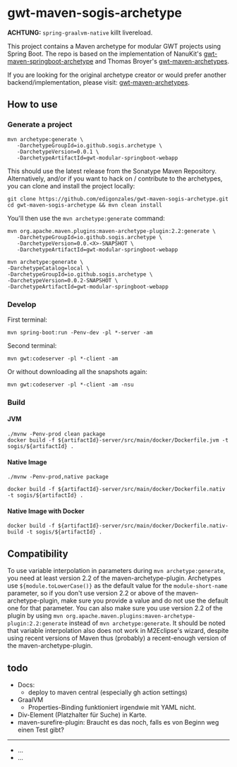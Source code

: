 # gwt-maven-sogis-archetype

**ACHTUNG:** `spring-graalvm-native` killt livereload.

This project contains a Maven archetype for modular GWT projects using Spring Boot. The repo is based on the implementation of NanuKit's [gwt-maven-springboot-archetype](https://github.com/NaluKit/gwt-maven-springboot-archetype) and Thomas Broyer's [gwt-maven-archetypes](https://github.com/tbroyer/gwt-maven-archetypes).

If you are looking for the original archetype creator or would prefer another backend/implementation, please visit:  [gwt-maven-archetypes](https://github.com/tbroyer/gwt-maven-archetypes).


## How to use

### Generate a project
```
mvn archetype:generate \
   -DarchetypeGroupId=io.github.sogis.archetype \
   -DarchetypeVersion=0.0.1 \
   -DarchetypeArtifactId=gwt-modular-springboot-webapp
```

This should use the latest release from the Sonatype Maven Repository. Alternatively, and/or if you want to hack on / contribute to the archetypes, you can clone and install the project locally:

```
git clone https://github.com/edigonzales/gwt-maven-sogis-archetype.git
cd gwt-maven-sogis-archetype && mvn clean install
```

You'll then use the `mvn archetype:generate` command:

```
mvn org.apache.maven.plugins:maven-archetype-plugin:2.2:generate \
   -DarchetypeGroupId=io.github.sogis.archetype \
   -DarchetypeVersion=0.0.<X>-SNAPSHOT \
   -DarchetypeArtifactId=gwt-modular-springboot-webapp
```

```
mvn archetype:generate \
-DarchetypeCatalog=local \
-DarchetypeGroupId=io.github.sogis.archetype \
-DarchetypeVersion=0.0.2-SNAPSHOT \
-DarchetypeArtifactId=gwt-modular-springboot-webapp
```

### Develop
First terminal:
```
mvn spring-boot:run -Penv-dev -pl *-server -am
```

Second terminal:
```
mvn gwt:codeserver -pl *-client -am
```

Or without downloading all the snapshots again:

```
mvn gwt:codeserver -pl *-client -am -nsu
```

### Build

#### JVM

```
./mvnw -Penv-prod clean package
docker build -f ${artifactId}-server/src/main/docker/Dockerfile.jvm -t sogis/${artifactId} .
```

#### Native Image
```
./mvnw -Penv-prod,native package
```

```
docker build -f ${artifactId}-server/src/main/docker/Dockerfile.nativ -t sogis/${artifactId} .
```

#### Native Image with Docker
```
docker build -f ${artifactId}-server/src/main/docker/Dockerfile.nativ-build -t sogis/${artifactId} .
```

## Compatibility

To use variable interpolation in parameters during `mvn archetype:generate`, you need at least version 2.2 of the maven-archetype-plugin. Archetypes use `${module.toLowerCase()}` as the default value for the `module-short-name` parameter, so if you don't use version 2.2 or above of the maven-archetype-plugin, make sure you provide a value and do not use the default one for that parameter. You can also make sure you use version 2.2 of the plugin by using `mvn org.apache.maven.plugins:maven-archetype-plugin:2.2:generate` instead of `mvn archetype:generate`. It should be noted that variable interpolation also does not work in M2Eclipse's wizard, despite using recent versions of Maven thus (probably) a recent-enough version of the maven-archetype-plugin.

## todo
- Docs:
  * deploy to maven central (especially gh action settings)
- GraalVM
  * Properties-Binding funktioniert irgendwie mit YAML nicht.
- Div-Element (Platzhalter für Suche) in Karte.
- maven-surefire-plugin: Braucht es das noch, falls es von Beginn weg einen Test gibt?
- ---
- ...
- ...
